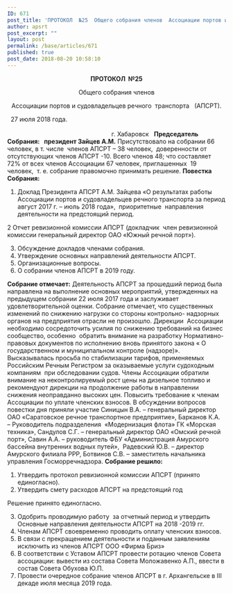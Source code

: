 ```yaml
---
ID: 671
post_title: 'ПРОТОКОЛ  №25  Общего собрания членов  Ассоциации портов и судовладельцев речного  транспорта   (АПСРТ).'
author: apsrt
post_excerpt: ""
layout: post
permalink: /base/articles/671
published: true
post_date: 2018-08-20 10:58:10
---
```

<p style="text-align: center;"><strong>ПРОТОКОЛ  №25</strong></p>
<p style="text-align: center;">Общего собрания членов</p>
<p style="text-align: center;">Ассоциации портов и судовладельцев речного  транспорта   (АПСРТ).</p>
<em> </em>
27 июля 2018 года.                                                                                <em>                                                                                                                                                                                                       </em>  г. Хабаровск
<em> </em>
<strong>Председатель Собрания:   президент Зайцев А.М.</strong>
Присутствовало на собрании 66 человек, в т. числе  членов АПСРТ – 38 человек,  доверенности от отсутствующих членов АПСРТ -10.
Всего членов 48; что составляет 72% от всех членов Ассоциации 67 человек, приглашенных  19 человек,  т. е. собрание правомочно принимать решение.
<strong>Повестка Собрания:</strong>
<ol>
 	<li>Доклад Президента АПСРТ А.М. Зайцева «О результатах работы Ассоциации портов и судовладельцев речного транспорта за период август 2017 г. – июль 2018 года»,  приоритетные  направления деятельности на предстоящий период.</li>
</ol>
2 Отчет ревизионной комиссии АПСРТ (докладчик  член ревизионной комиссии генеральный директор ОАО «Южный речной порт»).
<ol start="3">
 	<li>Обсуждение докладов членами собрания.</li>
 	<li>Утверждение основных направлений деятельности АПСРТ.</li>
 	<li>Организационные вопросы.</li>
 	<li>О собрании членов АПСРТ в 2019 году.</li>
</ol>
<strong>Собрание отмечает:</strong>
Деятельность АПСРТ за прошедший период была направлена на выполнение основных мероприятий, утвержденных на предыдущем собрании 22 июля 2017 года и заслуживает удовлетворительной оценки. Собрание отмечает, что существенных изменений по снижению нагрузки со стороны контрольно- надзорных органов на предприятия отрасли не произошло. Дирекции  Ассоциации необходимо сосредоточить усилия по снижению требований на бизнес сообщество, особенно  обратить внимание на разработку Нормативно-правовых документов по исполнению вновь принятого закона « О государственном и муниципальном контроле (надзоре)».
Высказывалась просьба по стабилизации тарифов, применяемых Российским Речным Регистром за оказываемые услуги судоходным компаниям  при обследовании судов.
Члены Ассоциации обратили внимание на неконтролируемый рост цены на дизельное топливо и рекомендуют дирекции на продолжение работы в направлении снижения неоправданно высоких цен.
Повысить требование к членам Ассоциации по уплате членских взносов.
В обсуждении вопросов повестки дня приняли участие Синицын В.А. – генеральный директор ОАО «Саратовское речное транспортное предприятие», Барканов К.А.  – Руководитель подразделения  «Модернизация флота» ГК «Морская техника», Сандулов С.Г. – генеральный директор ОАО «Омский речной порт», Савин А.А. – руководитель ФБУ «Администрация Амурского бассейна внутренних водных путей»,  Радевский Ю.В. – директор Амурского филиала РРР, Ботвинов С.В. – заместитель начальника управления Госморречнадзора.
<strong>Собрание решило:</strong>
<ol>
 	<li>Утвердить протокол ревизионной комиссии АПСРТ (принято единогласно).</li>
 	<li>Утвердить смету расходов АПСРТ на предстоящий год</li>
</ol>
Решение принято единогласно.
<ol start="3">
 	<li>Одобрить проводимую работу  за отчетный период и утвердить Основные направления деятельности АПСРТ на 2018 -2019 гг.</li>
 	<li>Членам АПСРТ своевременно проводить оплату членских взносов.</li>
 	<li>В связи с прекращением деятельности и поданным заявлениям  исключить из членов АПСРТ ООО «Фирма Бриз»</li>
 	<li>В соответствии с Уставом АПСРТ провести ротацию членов Совета ассоциации: вывести из состава Совета Моложавенко А.П., ввести в состав Совета Обухова Ю.П.</li>
 	<li>Провести очередное собрание членов АПСРТ в г. Архангельске в III декаде июля месяца 2019 года.</li>
</ol>